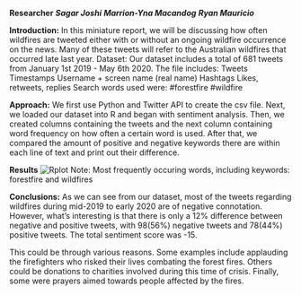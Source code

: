 ****Researcher****
***Sagar Joshi***
***Marrion-Yna Macandog***
***Ryan Mauricio***

**Introduction:**
In this miniature report, we will be discussing how often wildfires are tweeted either with or without an ongoing wildfire occurrence on the news. Many of these tweets will refer to the Australian wildfires that occurred late last year. 
Dataset:
Our dataset includes a total of 681 tweets from January 1st 2019 - May 6th 2020. The file includes:
Tweets
Timestamps
Username + screen name (real name)
Hashtags
Likes, retweets, replies
Search words used were:
#forestfire 
 #wildfire

**Approach:**
We first use Python and Twitter API to create the csv file. Next, we loaded our dataset into R and began with sentiment analysis. Then, we created columns containing the tweets and the next column containing word frequency on how often a certain word is used. After that, we compared the amount of positive and negative keywords there are within each line of text and print out their difference.


**Results**
![Rplot](https://user-images.githubusercontent.com/55200206/82846704-063ef780-9e9f-11ea-814b-4eaeb39ee4c8.png)
Note: Most frequently occuring words, including keywords: forestfire and wildfires

**Conclusions:**
As we can see from our dataset, most of the tweets regarding wildfires during mid-2019 to early 2020 are of negative connotation. However, what’s interesting is that there is only a 12% difference between negative and positive tweets, with 98(56%) negative tweets and 78(44%) positive tweets. The total sentiment score was -15.

This could be through various reasons. Some examples include applauding the firefighters who risked their lives combating the forest fires. Others could be donations to charities involved during this time of crisis. Finally, some were prayers aimed towards people affected by the fires.

